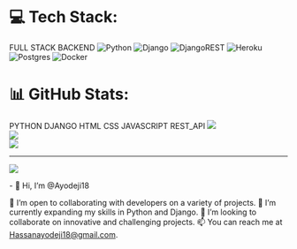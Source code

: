 
# 💻 Tech Stack:
FULL STACK
BACKEND
![Python](https://img.shields.io/badge/python-3670A0?style=for-the-badge&logo=python&logoColor=ffdd54) ![Django](https://img.shields.io/badge/django-%23092E20.svg?style=for-the-badge&logo=django&logoColor=white) ![DjangoREST](https://img.shields.io/badge/DJANGO-REST-ff1709?style=for-the-badge&logo=django&logoColor=white&color=ff1709&labelColor=gray) ![Heroku](https://img.shields.io/badge/heroku-%23430098.svg?style=for-the-badge&logo=heroku&logoColor=white) ![Postgres](https://img.shields.io/badge/postgres-%23316192.svg?style=for-the-badge&logo=postgresql&logoColor=white) ![Docker](https://img.shields.io/badge/docker-%230db7ed.svg?style=for-the-badge&logo=docker&logoColor=white)
# 📊 GitHub Stats:
PYTHON 
DJANGO
HTML
CSS
JAVASCRIPT
REST_API
![](https://github-readme-stats.vercel.app/api?username=Ayodeji18&theme=dark&hide_border=false&include_all_commits=false&count_private=false)<br/>
![](https://github-readme-streak-stats.herokuapp.com/?user=Ayodeji18&theme=dark&hide_border=false)<br/>
![](https://github-readme-stats.vercel.app/api/top-langs/?username=Ayodeji18&theme=dark&hide_border=false&include_all_commits=false&count_private=false&layout=compact)

---
[![](https://visitcount.itsvg.in/api?id=Ayodeji18&icon=0&color=0)](https://visitcount.itsvg.in)

<!-- Proudly created with GPRM ( https://gprm.itsvg.in ) -->- 👋 Hi, I’m @Ayodeji18
👀 I’m open to collaborating with developers on a variety of projects.
🌱 I’m currently expanding my skills in Python and Django.
💞️ I’m looking to collaborate on innovative and challenging projects.
📫 You can reach me at Hassanayodeji18@gmail.com.

<!---
Ayodeji18/Ayodeji18 is a ✨ special ✨ repository because its `README.md` (this file) appears on your GitHub profile.
You can click the Preview link to take a look at your changes.
--->
